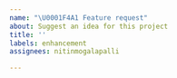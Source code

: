 ```yaml
---
name: "\U0001F4A1 Feature request"
about: Suggest an idea for this project
title: ''
labels: enhancement
assignees: nitinmogalapalli

---
```


<!-- ⚠️⚠️ Do Not Delete These Comments. ⚠️⚠️ -->
<!-- Read our Rules of Conduct: https://github.com/nitinmogalapalli/Custom-notepad/blob/main/.github/CODE_OF_CONDUCT.md -->
<!-- Please search existing issues to avoid creating duplicates. -->
<!--- Provide a general summary of your question in the Title above -->

<!-- Describe the feature you'd like. -->



<!-- Before submitting, click on the preview tab to check your work so far-->
